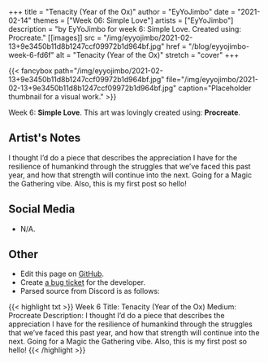 +++
title =       "Tenacity (Year of the Ox)"
author =      "EyYoJimbo"
date =        "2021-02-14"
themes =      ["Week 06: Simple Love"]
artists =     ["EyYoJimbo"]
description = "by EyYoJimbo for week 6: Simple Love. Created using: Procreate."
[[images]]
              src = "/img/eyyojimbo/2021-02-13+9e3450b11d8b1247ccf09972b1d964bf.jpg"
              href = "/blog/eyyojimbo-week-6-fd6f"
              alt = "Tenacity (Year of the Ox)"
              stretch = "cover"
+++


{{< fancybox path="/img/eyyojimbo/2021-02-13+9e3450b11d8b1247ccf09972b1d964bf.jpg" file="/img/eyyojimbo/2021-02-13+9e3450b11d8b1247ccf09972b1d964bf.jpg" caption="Placeholder thumbnail for a visual work." >}}


Week 6: **Simple Love**. This art was lovingly created using: **Procreate**.

## Artist's Notes

I thought I’d do a piece that describes the appreciation I have for the resilience of humankind through the struggles that we’ve faced this past year, and how that strength will continue into the next. Going for a Magic the Gathering vibe. Also, this is my first post so hello!

## Social Media

- N/A.

## Other

- Edit this page on [GitHub](https://github.com/teaminkling/web-refresh/edit/main/content/blog/eyyojimbo-week-6-fd6f.md).
- Create [a bug ticket](https://github.com/teaminkling/web-refresh/issues/new?assignees=&labels=bug&template=problem-report.md&title=) for the developer.
- Parsed source from Discord is as follows:

{{< highlight txt >}}
Week 6
Title: Tenacity (Year of the Ox)
Medium: Procreate
Description: I thought I’d do a piece that describes the appreciation I have for the resilience of humankind through the struggles that we’ve faced this past year, and how that strength will continue into the next. Going for a Magic the Gathering vibe. Also, this is my first post so hello!
{{< /highlight >}}
